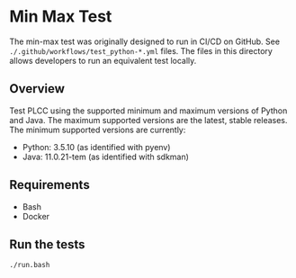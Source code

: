 # Min Max Test

The min-max test was originally designed to run in CI/CD on GitHub.
See `./.github/workflows/test_python-*.yml` files. The files in this
directory allows developers to run an equivalent test locally.

## Overview

Test PLCC using the supported minimum and maximum versions of Python and Java.
The maximum supported versions are the latest, stable releases.
The minimum supported versions are currently:

* Python: 3.5.10 (as identified with pyenv)
* Java: 11.0.21-tem (as identified with sdkman)

## Requirements

* Bash
* Docker

## Run the tests

```bash
./run.bash
```
